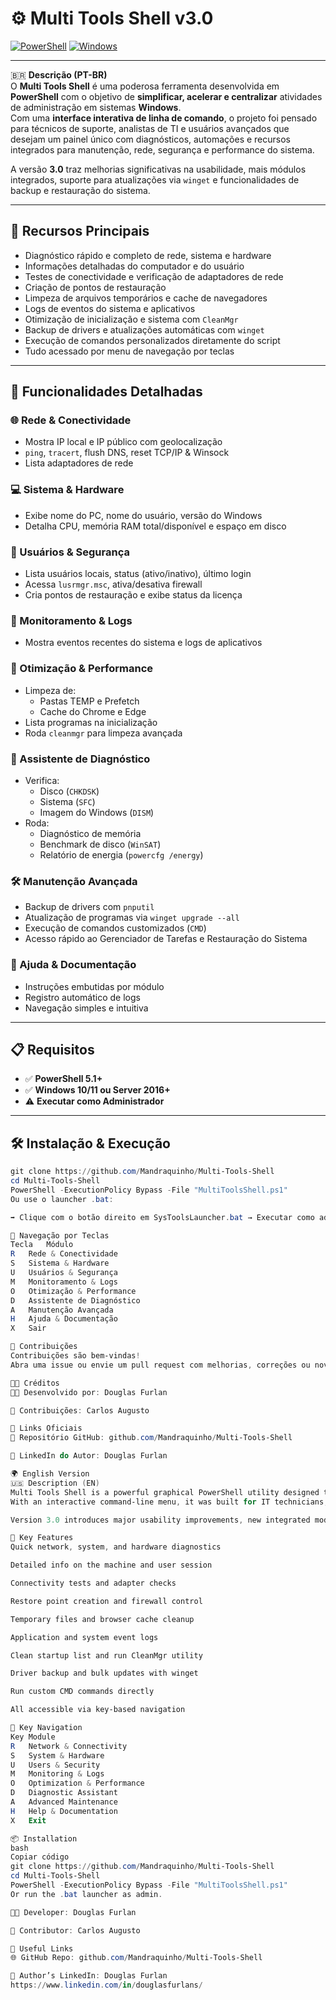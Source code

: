 # ⚙️ Multi Tools Shell v3.0

[![PowerShell](https://img.shields.io/badge/PowerShell-5.1%2B-blue?logo=powershell)](https://docs.microsoft.com/powershell/) 
[![Windows](https://img.shields.io/badge/Windows-10%2F11_or_Server_2016%2B-green?logo=windows)](https://www.microsoft.com/windows/)

---

🇧🇷 **Descrição (PT-BR)**  
O **Multi Tools Shell** é uma poderosa ferramenta desenvolvida em **PowerShell** com o objetivo de **simplificar, acelerar e centralizar** atividades de administração em sistemas **Windows**.  
Com uma **interface interativa de linha de comando**, o projeto foi pensado para técnicos de suporte, analistas de TI e usuários avançados que desejam um painel único com diagnósticos, automações e recursos integrados para manutenção, rede, segurança e performance do sistema.

A versão **3.0** traz melhorias significativas na usabilidade, mais módulos integrados, suporte para atualizações via `winget` e funcionalidades de backup e restauração do sistema.

---

## 🔧 Recursos Principais

- Diagnóstico rápido e completo de rede, sistema e hardware
- Informações detalhadas do computador e do usuário
- Testes de conectividade e verificação de adaptadores de rede
- Criação de pontos de restauração
- Limpeza de arquivos temporários e cache de navegadores
- Logs de eventos do sistema e aplicativos
- Otimização de inicialização e sistema com `CleanMgr`
- Backup de drivers e atualizações automáticas com `winget`
- Execução de comandos personalizados diretamente do script
- Tudo acessado por menu de navegação por teclas

---

## 🚀 Funcionalidades Detalhadas

### 🌐 Rede & Conectividade
- Mostra IP local e IP público com geolocalização
- `ping`, `tracert`, flush DNS, reset TCP/IP & Winsock
- Lista adaptadores de rede

### 💻 Sistema & Hardware
- Exibe nome do PC, nome do usuário, versão do Windows
- Detalha CPU, memória RAM total/disponível e espaço em disco

### 🔐 Usuários & Segurança
- Lista usuários locais, status (ativo/inativo), último login
- Acessa `lusrmgr.msc`, ativa/desativa firewall
- Cria pontos de restauração e exibe status da licença

### 📝 Monitoramento & Logs
- Mostra eventos recentes do sistema e logs de aplicativos

### 🧹 Otimização & Performance
- Limpeza de:
  - Pastas TEMP e Prefetch
  - Cache do Chrome e Edge
- Lista programas na inicialização
- Roda `cleanmgr` para limpeza avançada

### 🧠 Assistente de Diagnóstico
- Verifica:
  - Disco (`CHKDSK`)
  - Sistema (`SFC`)
  - Imagem do Windows (`DISM`)
- Roda:
  - Diagnóstico de memória
  - Benchmark de disco (`WinSAT`)
  - Relatório de energia (`powercfg /energy`)

### 🛠️ Manutenção Avançada
- Backup de drivers com `pnputil`
- Atualização de programas via `winget upgrade --all`
- Execução de comandos customizados (`CMD`)
- Acesso rápido ao Gerenciador de Tarefas e Restauração do Sistema

### 📖 Ajuda & Documentação
- Instruções embutidas por módulo
- Registro automático de logs
- Navegação simples e intuitiva

---

## 📋 Requisitos

- ✅ **PowerShell 5.1+**
- ✅ **Windows 10/11 ou Server 2016+**
- ⚠️ **Executar como Administrador**

---

## 🛠️ Instalação & Execução

```powershell
git clone https://github.com/Mandraquinho/Multi-Tools-Shell
cd Multi-Tools-Shell
PowerShell -ExecutionPolicy Bypass -File "MultiToolsShell.ps1"
Ou use o launcher .bat:

➡️ Clique com o botão direito em SysToolsLauncher.bat → Executar como administrador

🧭 Navegação por Teclas
Tecla	Módulo
R	Rede & Conectividade
S	Sistema & Hardware
U	Usuários & Segurança
M	Monitoramento & Logs
O	Otimização & Performance
D	Assistente de Diagnóstico
A	Manutenção Avançada
H	Ajuda & Documentação
X	Sair

🤝 Contribuições
Contribuições são bem-vindas!
Abra uma issue ou envie um pull request com melhorias, correções ou novos recursos.

👨‍💻 Créditos
👨‍🏫 Desenvolvido por: Douglas Furlan

🙋‍ Contribuições: Carlos Augusto

🔗 Links Oficiais
🧾 Repositório GitHub: github.com/Mandraquinho/Multi-Tools-Shell

💼 LinkedIn do Autor: Douglas Furlan

🌍 English Version
🇺🇸 Description (EN)
Multi Tools Shell is a powerful graphical PowerShell utility designed to simplify, accelerate, and centralize Windows system administration tasks.
With an interactive command-line menu, it was built for IT technicians, analysts, and power users looking for an all-in-one interface to perform diagnostics, cleanups, maintenance, and performance tuning.

Version 3.0 introduces major usability improvements, new integrated modules, winget software updating support, and driver backup tools.

🔧 Key Features
Quick network, system, and hardware diagnostics

Detailed info on the machine and user session

Connectivity tests and adapter checks

Restore point creation and firewall control

Temporary files and browser cache cleanup

Application and system event logs

Clean startup list and run CleanMgr utility

Driver backup and bulk updates with winget

Run custom CMD commands directly

All accessible via key-based navigation

🧭 Key Navigation
Key	Module
R	Network & Connectivity
S	System & Hardware
U	Users & Security
M	Monitoring & Logs
O	Optimization & Performance
D	Diagnostic Assistant
A	Advanced Maintenance
H	Help & Documentation
X	Exit

📦 Installation
bash
Copiar código
git clone https://github.com/Mandraquinho/Multi-Tools-Shell
cd Multi-Tools-Shell
PowerShell -ExecutionPolicy Bypass -File "MultiToolsShell.ps1"
Or run the .bat launcher as admin.

👨‍🏫 Developer: Douglas Furlan

🙋‍ Contributor: Carlos Augusto

🔗 Useful Links
🌐 GitHub Repo: github.com/Mandraquinho/Multi-Tools-Shell

💼 Author’s LinkedIn: Douglas Furlan
https://www.linkedin.com/in/douglasfurlans/